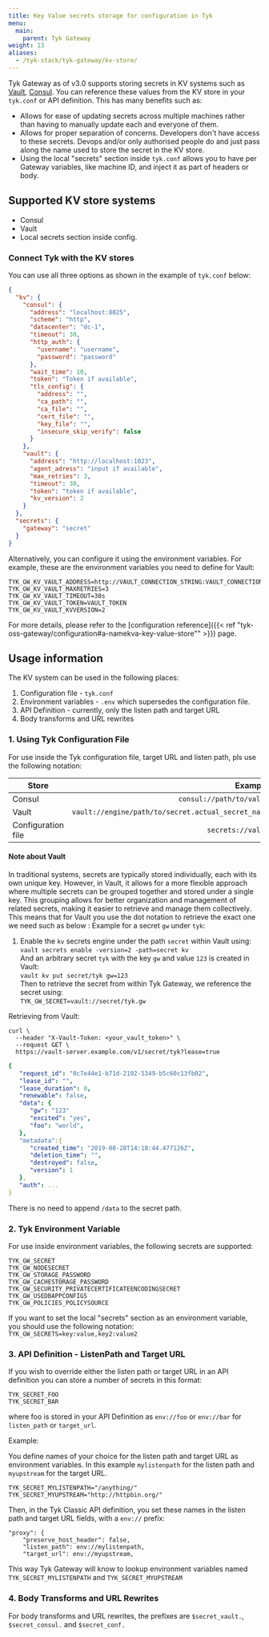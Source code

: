 ```yaml
---
title: Key Value secrets storage for configuration in Tyk
menu:
  main:
    parent: Tyk Gateway
weight: 13
aliases:
  - /tyk-stack/tyk-gateway/kv-store/
---
```


Tyk Gateway as of v3.0 supports storing secrets in KV systems such as [Vault](https://vaultproject.io), [Consul](https://consul.io). You can reference these values from the KV store in your `tyk.conf` or API definition.
This has many benefits such as:
- Allows for ease of updating secrets across multiple machines rather than
  having to manually update each and everyone of them.
- Allows for proper separation of concerns. Developers don't have access to
  these secrets. Devops and/or only authorised people do and just pass along the
  name used to store the secret in the KV store.
- Using the local "secrets" section inside `tyk.conf` allows you to have per Gateway variables, like machine ID, and inject it as part of headers or body.

## Supported KV store systems

- Consul
- Vault
- Local secrets section inside config.

###  Connect Tyk with the KV stores

You can use all three options as shown in the example of `tyk.conf` below:
```json
{
  "kv": {
    "consul": {
      "address": "localhost:8025",
      "scheme": "http",
      "datacenter": "dc-1",
      "timeout": 30,
      "http_auth": {
        "username": "username",
        "password": "password"
      },
      "wait_time": 10,
      "token": "Token if available",
      "tls_config": {
        "address": "",
        "ca_path": "",
        "ca_file": "",
        "cert_file": "",
        "key_file": "",
        "insecure_skip_verify": false
      }
    },
    "vault": {
      "address": "http://localhost:1023",
      "agent_adress": "input if available",
      "max_retries": 3,
      "timeout": 30,
      "token": "token if available",
      "kv_version": 2
    }
  },
  "secrets": {
    "gateway": "secret"
  }
}
```

Alternatively, you can configure it using the environment variables. For example, these are the environment variables you need to define for Vault:
```shell
TYK_GW_KV_VAULT_ADDRESS=http://VAULT_CONNECTION_STRING:VAULT_CONNECTION_PORT
TYK_GW_KV_VAULT_MAXRETRIES=3
TYK_GW_KV_VAULT_TIMEOUT=30s
TYK_GW_KV_VAULT_TOKEN=VAULT_TOKEN
TYK_GW_KV_VAULT_KVVERSION=2
```

For more details, please refer to the [configuration reference]({{< ref "tyk-oss-gateway/configuration#a-namekva-key-value-store"" >}}) page.

## Usage information

The KV system can be used in the following places:

1. Configuration file - `tyk.conf`
2. Environment variables - `.env` which supersedes the configuration file. 
3. API Definition - currently, only the listen path and target URL
4. Body transforms and URL rewrites


### 1. Using Tyk Configuration File
For use inside the Tyk configuration file, target URL and listen path, pls use the following notation:

| Store                           | Example|
| --------------------------------| -----:|
| Consul                          | `consul://path/to/value`                           |
| Vault                           | `vault://engine/path/to/secret.actual_secret_name` |
| Configuration file              | `secrets://value`                                  |

#### Note about Vault
In traditional systems, secrets are typically stored individually, each with its own unique key. However, in Vault, it allows for a more flexible approach where multiple secrets can be grouped together and stored under a single key. This grouping allows for better organization and management of related secrets, making it easier to retrieve and manage them collectively. This means that for Vault you use the dot notation to retrieve the exact one we need such as below :
Example for a secret `gw` under `tyk`:

1. Enable the `kv` secrets engine under the path `secret` within Vault using:  
   `vault secrets enable -version=2 -path=secret kv`  
And an arbitrary secret `tyk` with the key `gw` and value `123` is created in Vault:  
   `vault kv put secret/tyk gw=123`  
Then to retrieve the secret from within Tyk Gateway, we reference the secret using:  
   `TYK_GW_SECRET=vault://secret/tyk.gw`

Retrieving from Vault:
```curl
curl \
  --header "X-Vault-Token: <your_vault_token>" \
  --request GET \
  https://vault-server.example.com/v1/secret/tyk?lease=true
```

```yaml
{
   "request_id": "0c7e44e1-b71d-2102-5349-b5c60c13fb02",
   "lease_id": "",
   "lease_duration": 0,
   "renewable": false,
   "data": {
      "gw": "123"
      "excited": "yes",
      "foo": "world",
   },
   "metadata":{
      "created_time": "2019-08-28T14:18:44.477126Z",
      "deletion_time": "",
      "destroyed": false,
      "version": 1
   },
   "auth": ...
}
```
There is no need to append `/data` to the secret path.


### 2. Tyk Environment Variable
For use inside environment variables, the following secrets are supported:

```shell
TYK_GW_SECRET
TYK_GW_NODESECRET
TYK_GW_STORAGE_PASSWORD
TYK_GW_CACHESTORAGE_PASSWORD
TYK_GW_SECURITY_PRIVATECERTIFICATEENCODINGSECRET
TYK_GW_USEDBAPPCONFIGS
TYK_GW_POLICIES_POLICYSOURCE
```

If you want to set the local "secrets" section as an environment variable, you should use the following notation:
`TYK_GW_SECRETS=key:value,key2:value2`


### 3. API Definition - ListenPath and Target URL

If you wish to override either the listen path or target URL in an API definition you can store a number of secrets in this format:

```env
TYK_SECRET_FOO
TYK_SECRET_BAR
```
where foo is stored in your API Definition as `env://foo` or `env://bar` for `listen_path` or `target_url`.

Example:

You define names of your choice for the listen path and target URL as environment variables. In this example 
`mylistenpath` for the listen path and `myupstream` for the target URL.

```env
TYK_SECRET_MYLISTENPATH="/anything/"
TYK_SECRET_MYUPSTREAM="http://httpbin.org/"
```

Then, in the Tyk Classic API definition, you set these names in the listen path and target URL fields, with a `env://` prefix:
```
"proxy": {
    "preserve_host_header": false,
    "listen_path": env://mylistenpath,
    "target_url": env://myupstream,
```
This way Tyk Gateway will know to lookup environment variables named `TYK_SECRET_MYLISTENPATH` and `TYK_SECRET_MYUPSTREAM`


### 4. Body Transforms and URL Rewrites

For body transforms and URL rewrites, the prefixes are `$secret_vault.`, `$secret_consul.` and `$secret_conf.`


